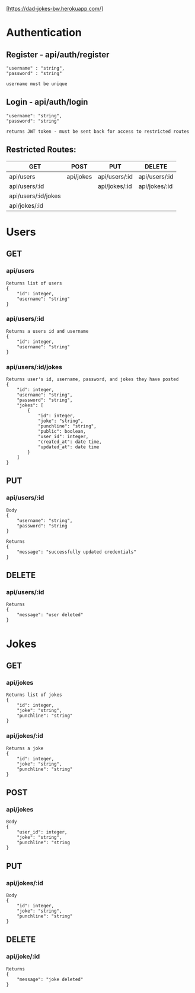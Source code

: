 [https://dad-jokes-bw.herokuapp.com/]

# Authentication

## Register - api/auth/register

    "username" : "string",
    "password" : "string"

    username must be unique

## Login - api/auth/login

    "username": "string",
    "password": "string"

    returns JWT token - must be sent back for access to restricted routes

## Restricted Routes:

| GET                 | POST      | PUT           | DELETE        |
| ------------------- | --------- | ------------- | ------------- |
| api/users           | api/jokes | api/users/:id | api/users/:id |
| api/users/:id       |           | api/jokes/:id | api/jokes/:id |
| api/users/:id/jokes |           |               |
| api/jokes/:id       |           |               |

# Users

## GET

### api/users

    Returns list of users
    {
        "id": integer,
        "username": "string"
    }

### api/users/:id

    Returns a users id and username
    {
        "id": integer,
        "username": "string"
    }

### api/users/:id/jokes

    Returns user's id, username, password, and jokes they have posted
    {
        "id": integer,
        "username": "string",
        "password": "string",
        "jokes": [
            {
                "id": integer,
                "joke": "string",
                "punchline": "string",
                "public": boolean,
                "user_id": integer,
                "created_at": date time,
                "updated_at": date time
            }
        ]
    }

## PUT

### api/users/:id

    Body
    {
        "username": "string",
        "password": "string
    }

    Returns
    {
        "message": "successfully updated credentials"
    }

## DELETE

### api/users/:id

    Returns
    {
        "message": "user deleted"
    }

# Jokes

## GET

### api/jokes

    Returns list of jokes
    {
        "id": integer,
        "joke": "string",
        "punchline": "string"
    }

### api/jokes/:id

    Returns a joke
    {
        "id": integer,
        "joke": "string",
        "punchline": "string"
    }

## POST

### api/jokes

    Body
    {
        "user_id": integer,
        "joke": "string",
        "punchline": "string
    }

## PUT

### api/jokes/:id

    Body
    {
        "id": integer,
        "joke": "string",
        "punchline": "string"
    }

## DELETE

### api/joke/:id

    Returns
    {
        "message": "joke deleted"
    }
